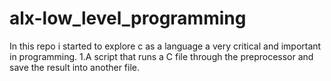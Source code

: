 # alx-low_level_programming
In this repo i started to explore c as a language a very critical and important in programming.
1.A script that runs a C file through the preprocessor and save the result into another file.
